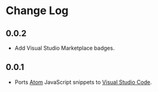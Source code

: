 # Change Log

## 0.0.2
- Add Visual Studio Marketplace badges.

## 0.0.1
- Ports [Atom](https://atom.io/) JavaScript snippets to [Visual Studio Code](https://code.visualstudio.com/).
